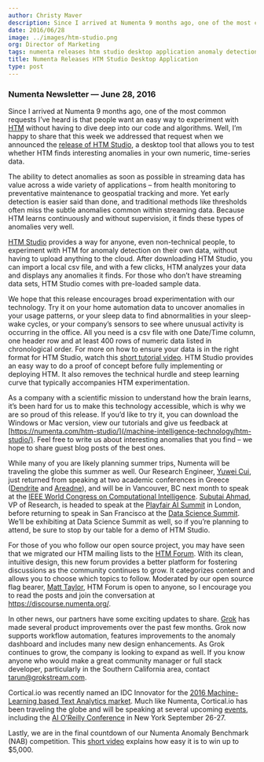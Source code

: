 ```yaml
---
author: Christy Maver
description: Since I arrived at Numenta 9 months ago, one of the most common requests I’ve heard is that people want an easy way to experiment with HTM without having to dive deep into our code and algorithms
date: 2016/06/28
image: ../images/htm-studio.png
org: Director of Marketing
tags: numenta releases htm studio desktop application anomaly detection htm school nupic
title: Numenta Releases HTM Studio Desktop Application
type: post
---
```


### Numenta Newsletter &mdash; June 28, 2016

Since I arrived at Numenta 9 months ago, one of the most common requests I’ve
heard is that people want an easy way to experiment with [HTM][1] without having
to dive deep into our code and algorithms. Well, I’m happy to share that this
week we addressed that request when we announced the [release of HTM Studio][2],
a desktop tool that allows you to test whether HTM finds interesting anomalies
in your own numeric, time-series data.

The ability to detect anomalies as soon as possible in streaming data has value
across a wide variety of applications – from health monitoring to preventative
maintenance to geospatial tracking and more. Yet early detection is easier said
than done, and traditional methods like thresholds often miss the subtle
anomalies common within streaming data. Because HTM learns continuously and
without supervision, it finds these types of anomalies very well.

[HTM Studio][3] provides a way for anyone, even non-technical people, to
experiment with HTM for anomaly detection on their own data, without having to
upload anything to the cloud. After downloading HTM Studio, you can import a
local csv file, and with a few clicks, HTM analyzes your data and displays any
anomalies it finds.  For those who don’t have streaming data sets, HTM Studio
comes with pre-loaded sample data.

We hope that this release encourages broad experimentation with our technology.
Try it on your home automation data to uncover anomalies in your usage patterns,
or your sleep data to find abnormalities in your sleep-wake cycles, or your
company’s sensors to see where unusual activity is occurring in the office. All
you need is a csv file with one Date/Time column, one header row and at least
400 rows of numeric data listed in chronological order.  For more on how to
ensure your data is in the right format for HTM Studio, watch this
[short tutorial video][4].  HTM Studio provides an easy way to do a proof of
concept before fully implementing or deploying HTM. It also removes the
technical hurdle and steep learning curve that typically accompanies HTM
experimentation.

As a company with a scientific mission to understand how the brain learns, it’s
been hard for us to make this technology accessible, which is why we are so
proud of this release. If you’d like to try it, you can download the Windows or
Mac version, view our tutorials and give us feedback at
[https://numenta.com/htm-studio/](/machine-intelligence-technology/htm-studio/). Feel free to write us about
interesting anomalies that you find – we hope to share guest blog posts of the
best ones.

While many of you are likely planning summer trips, Numenta will be traveling
the globe this summer as well.  Our Research Engineer, [Yuwei Cui][5], just
returned from speaking at two academic conferences in Greece ([Dendrite][6] and
[Areadne][7]), and will be in Vancouver, BC next month to speak at the
[IEEE World Congress on Computational Intelligence][8]. [Subutai Ahmad][9], VP
of Research, is headed to speak at the [Playfair AI Summit][10] in London, before
returning to speak in San Francisco at the [Data Science Summit][11].  We’ll be
exhibiting at Data Science Summit as well, so if you’re planning to attend, be
sure to stop by our table for a demo of HTM Studio.

For those of you who follow our open source project, you may have seen that we
migrated our HTM mailing lists to the [HTM Forum][12].  With its clean,
intuitive design, this new forum provides a better platform for fostering
discussions as the community continues to grow. It categorizes content and
allows you to choose which topics to follow. Moderated by our open source flag
bearer, [Matt Taylor][13], HTM Forum is open to anyone, so I encourage you to
read the posts and join the conversation at https://discourse.numenta.org/.

In other news, our partners have some exciting updates to share. [Grok][14] has
made several product improvements over the past few months. Grok now supports
workflow automation, features improvements to the anomaly dashboard and includes
many new design enhancements.  As Grok continues to grow, the company is looking
to expand as well.  If you know anyone who would make a great community manager
or full stack developer, particularly in the Southern California area, contact
[tarun@grokstream.com][15].  

Cortical.io was recently named an IDC Innovator for the
[2016 Machine-Learning based Text Analytics market][16]. Much like Numenta,
Cortical.io has been traveling the globe and will be speaking at several
upcoming [events][17], including the [AI O’Reilly Conference][18] in New York
September 26-27.

Lastly, we are in the final countdown of our Numenta Anomaly Benchmark (NAB)
competition. This [short video][19] explains how easy it is to win up to $5,000.

[1]: /machine-intelligence-technology/
[2]: http://www.businesswire.com/news/home/20160627005453/en/Numenta-Releases-HTM-Studio
[3]: /machine-intelligence-technology/htm-studio/
[4]: http://youtu.be/f80ewxLvgks
[5]: mailto:ycui@numenta.com
[6]: /company/events/2016/06/18/dendritic-anatomy-molecules-and-function-heraklion-crete/
[7]: /company/events/2016/06/22/areadne-2016-research-in-encoding-and-decoding-of-neural-ensembles/
[8]: /company/events/2016/07/26/ieee-wcci-2016/
[9]: mailto:sahmad@numenta.com
[10]: /company/events/2016/07/01/the-playfair-ai-summit-2016/
[11]: /company/events/2016/07/13/data-science-summit/
[12]: https://discourse.numenta.org/
[13]: mailto:matt@numenta.org
[14]: http://www.grokstream.com/
[15]: mailto:tarun@grokstream.com
[16]: http://www.cortical.io/news.html#lead_1
[17]: http://www.cortical.io/company/events/
[18]: http://conferences.oreilly.com/artificial-intelligence/ai-deep-learning-bots-ny/public/content/about
[19]: https://youtu.be/Wdr_s9Bdi3I
